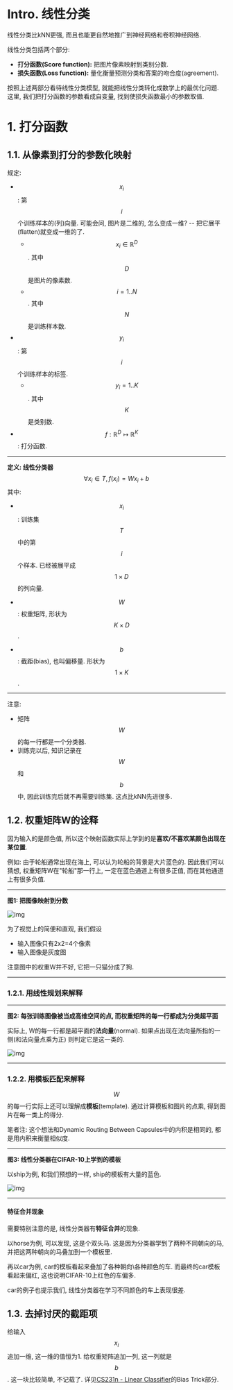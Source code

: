 # Intro. 线性分类

线性分类比kNN更强, 而且也能更自然地推广到神经网络和卷积神经网络.

线性分类包括两个部分:

* **打分函数(Score function):** 把图片像素映射到类别分数.
* **损失函数(Loss function):** 量化衡量预测分类和答案的吻合度(agreement).

按照上述两部分看待线性分类模型, 就能把线性分类转化成数学上的最优化问题. 这里, 我们把打分函数的参数看成自变量, 找到使损失函数最小的参数取值.

# 1. 打分函数

## 1.1. 从像素到打分的参数化映射

规定:

* $$x_i$$: 第$$i$$个训练样本的(列)向量. 可能会问, 图片是二维的, 怎么变成一维? -- 把它展平(flatten)就变成一维的了.
  * $$x_i\in \mathbb{R}^D$$. 其中$$D$$是图片的像素数.
  * $$i=1..N$$. 其中$$N$$是训练样本数.
* $$y_i$$: 第$$i$$个训练样本的标签.
  * $$y_i=1..K$$. 其中$$K$$是类别数.
* $$f: \mathbb{R}^D\mapsto \mathbb{R}^K$$: 打分函数.


-----

**定义: 线性分类器**
$$
\forall x_i \in T, f\left(x_i\right)=Wx_i+b
$$
其中:

* $$x_i$$: 训练集$$T$$中的第$$i$$个样本. 已经被展平成$$1\times D$$的列向量.


* $$W$$: 权重矩阵, 形状为$$K\times D$$.
* $$b$$: 截距(bias), 也叫偏移量. 形状为$$1\times K$$.

-----

注意:

* 矩阵$$W$$的每一行都是一个分类器.
* 训练完以后, 知识记录在$$W$$和$$b$$中, 因此训练完后就不再需要训练集. 这点比kNN先进很多.

## 1.2. 权重矩阵W的诠释

因为输入的是颜色值, 所以这个映射函数实际上学到的是**喜欢/不喜欢某颜色出现在某位置**.

例如: 由于轮船通常出现在海上, 可以认为轮船的背景是大片蓝色的. 因此我们可以猜想, 权重矩阵W在"轮船"那一行上, 一定在蓝色通道上有很多正值, 而在其他通道上有很多负值.

----

**图1: 把图像映射到分数**

![img](https://cs231n.github.io/assets/imagemap.jpg)

为了视觉上的简便和直观, 我们假设

- 输入图像只有2x2=4个像素
- 输入图像是灰度图

注意图中的权重W并不好, 它把一只猫分成了狗.

-----

### 1.2.1. 用线性规划来解释

----

**图2: 每张训练图像被当成高维空间的点, 而权重矩阵的每一行都成为分类超平面**

实际上, W的每一行都是超平面的**法向量**(normal). 如果点出现在法向量所指的一侧(和法向量点乘为正) 则判定它是这一类的.

![img](https://cs231n.github.io/assets/pixelspace.jpeg)

----

### 1.2.2. 用模板匹配来解释

$$W$$的每一行实际上还可以理解成**模板**(template). 通过计算模板和图片的点乘, 得到图片在每一类上的得分.

笔者注: 这个想法和Dynamic Routing Between Capsules中的内积是相同的, 都是用内积来衡量相似度.

----

**图3: 线性分类器在CIFAR-10上学到的模板**

以ship为例, 和我们预想的一样, ship的模板有大量的蓝色.

![img](https://cs231n.github.io/assets/templates.jpg)

----

#### 特征合并现象

需要特别注意的是, 线性分类器有**特征合并**的现象.

以horse为例, 可以发现, 这是个双头马. 这是因为分类器学到了两种不同朝向的马, 并把这两种朝向的马叠加到一个模板里.

再以car为例, car的模板看起来叠加了各种朝向\各种颜色的车. 而最终的car模板看起来偏红, 这也说明CIFAR-10上红色的车偏多.

car的例子也提示我们, 线性分类器在学习不同颜色的车上表现很差.

## 1.3. 去掉讨厌的截距项 

给输入$$x_i$$追加一维, 这一维的值恒为1. 给权重矩阵追加一列, 这一列就是$$b$$. 这一块比较简单, 不记载了. 详见[CS231n - Linear Classifier](https://cs231n.github.io/linear-classify/#interpret)的Bias Trick部分.